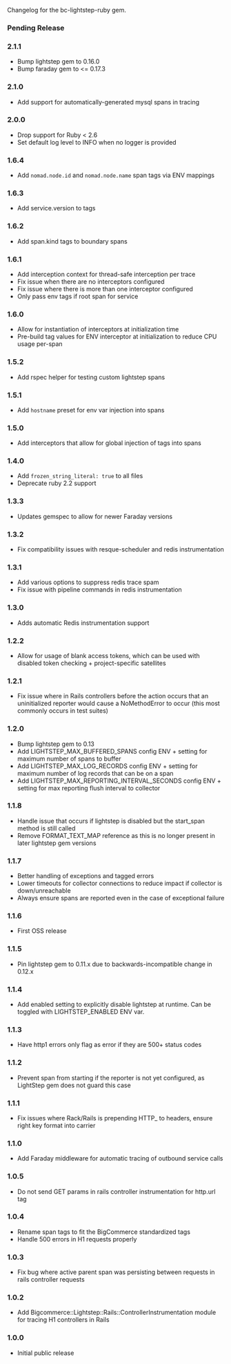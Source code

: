 Changelog for the bc-lightstep-ruby gem.

### Pending Release

### 2.1.1

- Bump lightstep gem to 0.16.0
- Bump faraday gem to <= 0.17.3

### 2.1.0

- Add support for automatically-generated mysql spans in tracing

### 2.0.0

- Drop support for Ruby < 2.6
- Set default log level to INFO when no logger is provided

### 1.6.4

- Add `nomad.node.id` and `nomad.node.name` span tags via ENV mappings

### 1.6.3

- Add service.version to tags

### 1.6.2

- Add span.kind tags to boundary spans

### 1.6.1

- Add interception context for thread-safe interception per trace
- Fix issue when there are no interceptors configured
- Fix issue where there is more than one interceptor configured
- Only pass env tags if root span for service

### 1.6.0

- Allow for instantiation of interceptors at initialization time
- Pre-build tag values for ENV interceptor at initialization to reduce CPU usage per-span

### 1.5.2

- Add rspec helper for testing custom lightstep spans

### 1.5.1

- Add `hostname` preset for env var injection into spans

### 1.5.0

- Add interceptors that allow for global injection of tags into spans

### 1.4.0

- Add `frozen_string_literal: true` to all files
- Deprecate ruby 2.2 support

### 1.3.3

- Updates gemspec to allow for newer Faraday versions

### 1.3.2

- Fix compatibility issues with resque-scheduler and redis instrumentation

### 1.3.1

- Add various options to suppress redis trace spam
- Fix issue with pipeline commands in redis instrumentation

### 1.3.0

- Adds automatic Redis instrumentation support

### 1.2.2

- Allow for usage of blank access tokens, which can be used with disabled token checking + project-specific satellites

### 1.2.1

- Fix issue where in Rails controllers before the action occurs that an uninitialized reporter would cause a
  NoMethodError to occur (this most commonly occurs in test suites)

### 1.2.0

- Bump lightstep gem to 0.13
- Add LIGHTSTEP_MAX_BUFFERED_SPANS config ENV + setting for maximum number of spans to buffer
- Add LIGHTSTEP_MAX_LOG_RECORDS config ENV + setting for maximum number of log records that can be on a span
- Add LIGHTSTEP_MAX_REPORTING_INTERVAL_SECONDS config ENV + setting for max reporting flush interval to collector

### 1.1.8

- Handle issue that occurs if lightstep is disabled but the start_span method is still called
- Remove FORMAT_TEXT_MAP reference as this is no longer present in later lightstep gem versions

### 1.1.7

- Better handling of exceptions and tagged errors
- Lower timeouts for collector connections to reduce impact if collector is down/unreachable
- Always ensure spans are reported even in the case of exceptional failure 

### 1.1.6

- First OSS release

### 1.1.5

- Pin lightstep gem to 0.11.x due to backwards-incompatible change in 0.12.x
 
### 1.1.4

- Add enabled setting to explicitly disable lightstep at runtime. Can be toggled with LIGHTSTEP_ENABLED ENV var.

### 1.1.3

- Have http1 errors only flag as error if they are 500+ status codes

### 1.1.2

- Prevent span from starting if the reporter is not yet configured, as LightStep gem does not guard this case 

### 1.1.1

- Fix issues where Rack/Rails is prepending HTTP_ to headers, ensure right key format into carrier

### 1.1.0

- Add Faraday middleware for automatic tracing of outbound service calls
 
### 1.0.5

- Do not send GET params in rails controller instrumentation for http.url tag

### 1.0.4

- Rename span tags to fit the BigCommerce standardized tags
- Handle 500 errors in H1 requests properly

### 1.0.3

- Fix bug where active parent span was persisting between requests in rails controller requests
 
### 1.0.2

- Add Bigcommerce::Lightstep::Rails::ControllerInstrumentation module for tracing H1 controllers in Rails

### 1.0.0

- Initial public release
